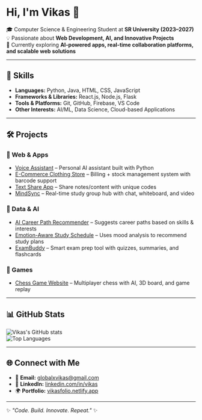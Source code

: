 
# Hi, I'm Vikas 👋  

🎓 Computer Science & Engineering Student at **SR University (2023–2027)**  
💡 Passionate about **Web Development, AI, and Innovative Projects**  
🌱 Currently exploring **AI-powered apps, real-time collaboration platforms, and scalable web solutions**  

---

## 🚀 Skills  
- **Languages:** Python, Java, HTML, CSS, JavaScript  
- **Frameworks & Libraries:** React.js, Node.js, Flask  
- **Tools & Platforms:** Git, GitHub, Firebase, VS Code  
- **Other Interests:** AI/ML, Data Science, Cloud-based Applications  

---

## 🛠️ Projects  

### 🔹 Web & Apps
- [Voice Assistant](#) – Personal AI assistant built with Python  
- [E-Commerce Clothing Store](#) – Billing + stock management system with barcode support  
- [Text Share App](#) – Share notes/content with unique codes  
- [MindSync](#) – Real-time study group hub with chat, whiteboard, and video  

### 🔹 Data & AI
- [AI Career Path Recommender](#) – Suggests career paths based on skills & interests  
- [Emotion-Aware Study Schedule](#) – Uses mood analysis to recommend study plans  
- [ExamBuddy](#) – Smart exam prep tool with quizzes, summaries, and flashcards  

### 🔹 Games
- [Chess Game Website](#) – Multiplayer chess with AI, 3D board, and game replay  

---

## 📊 GitHub Stats  

![Vikas's GitHub stats](https://github-readme-stats.vercel.app/api?username=2303A51155&show_icons=true&theme=radical)  
![Top Languages](https://github-readme-stats.vercel.app/api/top-langs/?username=2303A51155&layout=compact&theme=radical)  

---

## 🌐 Connect with Me  
- 📧 **Email:** globalxvikas@gmail.com  
- 💼 **LinkedIn:** [linkedin.com/in/vikas](https://linkedin.com/in/vikas)  
- 🌍 **Portfolio:** [vikasfolio.netlify.app](https://vikasfolio.netlify.app)  

---
✨ *"Code. Build. Innovate. Repeat."* ✨
